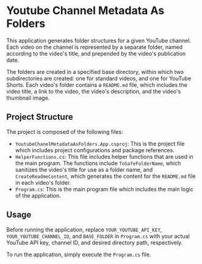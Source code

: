 # Youtube Channel Metadata As Folders

This application generates folder structures for a given YouTube channel. Each video on the channel is represented by a separate folder, named according to the video's title, and prepended by the video's publication date.

The folders are created in a specified base directory, within which two subdirectories are created: one for standard videos, and one for YouTube Shorts. Each video's folder contains a `README.md` file, which includes the video title, a link to the video, the video's description, and the video's thumbnail image.

## Project Structure

The project is composed of the following files:

- `YoutubeChanelMetadataAsFolders.App.csproj`: This is the project file which includes project configurations and package references.
- `HelperFunctions.cs`: This file includes helper functions that are used in the main program. The functions include `ToSafeFolderName`, which sanitizes the video's title for use as a folder name, and `CreateReadmeContent`, which generates the content for the `README.md` file in each video's folder.
- `Program.cs`: This is the main program file which includes the main logic of the application.

## Usage

Before running the application, replace `YOUR_YOUTUBE_API_KEY`, `YOUR_YOUTUBE_CHANNEL_ID`, and `BASE_FOLDER` in `Program.cs` with your actual YouTube API key, channel ID, and desired directory path, respectively.

To run the application, simply execute the `Program.cs` file.

## Dependencies

- .NET 7.0
- Google.Apis.YouTube.v3 1.60.0.3043
